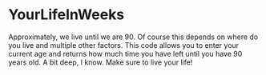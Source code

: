 # YourLifeInWeeks

Approximately, we live until we are 90. Of course this depends on where do you live and multiple other factors. This code allows you to enter your current age and returns how much time you have left until you have 90 years old. A bit deep, I know. Make sure to live your life!
